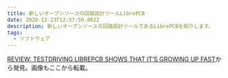 ```yaml
---
title: 新しいオープンソースの回路設計ツールLibrePCB
date: 2020-12-23T12:57:59.862Z
description: 新しいオープンソースの回路設計ツールであるLibrePCBを紹介します。
tags:
  - ソフトウェア
---
```

[REVIEW: TESTDRIVING LIBREPCB SHOWS THAT IT’S GROWING UP FAST](https://hackaday.com/2020/01/22/review-testdriving-librepcb-shows-that-its-growing-up-fast/)から発見。画像もここから転載。
